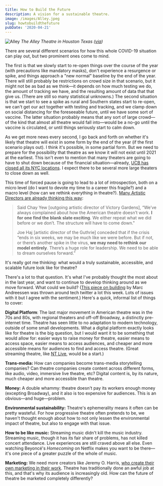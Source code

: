 ```yaml
---
title: How to Build the Future
description: A vision for a sustainable theatre.
image: /images/Alley.jpeg
slug: howtobuildthefuture
pubDate: '2020-04-21'
---
```


![Alley](https://guscuddy.com/images/Alley.jpeg)
_The Alley Theatre in Houston Texas ([via](https://www.americantheatre.org/2020/03/31/no-show/))_

There are several different scenarios for how this whole COVID-19 situation can play out, but two prominent ones come to mind.

The first is that we slowly start to re-open things over the course of the year (with precautions like mandatory masks), don't experience a resurgence or spike, and things approach a "new normal" baseline by the end of the year. There will still probably be restrictions on crowd size in that scenario, but it might not be as bad as we think—it depends on how much testing we do, the amount of tracking we have, and the resulting amount of data that that give us. (There are still so many statistical unknowns.) The second situation is that we start to see a spike as rural and Southern states start to re-open, we can't get our act together with testing and tracking, and we clamp down on social distancing for the foreseeable future, until we have some sort of vaccine. The latter situation probably means that any sort of large crowd—of the kind that almost all theatre would fall into—would be a no-go until the vaccine is circulated, or until things seriously start to calm down.

As we get more news every second, I go back and forth on whether it's likely that theatre will exist in some form by the end of the year (if the first scenario plays out). I think it's possible, in some partial form. But we need to prepare for the possibility that theatre as we know it will not exist until 2021 at the earliest. This isn't even to mention that many theaters are going to have to shut down because of the financial situation—already, [UCB has closed all its NYC locations](https://www.vulture.com/2020/04/ucb-theater-training-center-closes.html). I expect there to be several more large theaters to close down as well.

This time of forced pause is going to lead to a lot of introspection, both on a micro level (do I want to devote my time to a career this fragile?) and a macro level (how can we rethink everything in theatre?). [Many Artistic Directors are already thinking this way](https://www.americantheatre.org/2020/03/31/no-show/):

> Said Chay Yew [outgoing artistic director of Victory Gardens], “We’ve always complained about how the American theatre doesn’t work. **I for one find the blank slate exciting**. We either repeat what we did before or we don’t. The structure will have to come down."
>
> Joe Haj [artistic director of the Guthrie] conceded that if the crisis “ends in six weeks, we may be much like we were before. But if not, or there’s another spike in the virus, **we may need to rethink our model entirely**. There’s a huge role for leadership. We need to be able to dream ourselves forward.”

It's really got me thinking: what would a truly sustainable, accessible, and scalable future look like for theatre?

There's a lot to that question. It's what I've probably thought the most about in the last year, and want to continue to develop thinking around as we move forward. What could we build? ([This piece on building](https://a16z.com/2020/04/18/its-time-to-build/) by Marc Andreessen was thrown around tech twitter a lot this week. Lots of issues with it but I agree with the sentiment.) Here's a quick, informal list of things to cover:

**Digital Platform**: The last major movement in American theatre was in the 70s and 80s, with regional theaters and off-off Broadway, a distinctly pre-internet time. Theatre has seen little to no adaptation to modern technology, outside of some small developments. What a digital platform exactly looks like for theatre is the big question, but I would want it to be something that would allow for: easier ways to raise money for theatre, easier means to access space, easier means to access audiences, and cheaper and more accessible means for audiences to find and access theatre. (Great streaming theatre, like [NT Live](http://ntlive.nationaltheatre.org.uk/), would be a start.)

**Trans-media:** How can companies become trans-media storytelling companies? Can theatre companies create content across different forms, like audio, video, immersive live theatre, etc? Digital content is, by its nature, much cheaper and more accessible than theatre.

**Money:** A double whammy: theatre doesn't pay its workers enough money (excepting Broadway), and it also is too expensive for audiences. This is an obvious—and huge—problem.

**Environmental sustainability:** Theatre's ephemerality means it often can be pretty wasteful. For how progressive theatre often pretends to be, we haven't thought enough about how to not only lessen the environmental impact of theatre, but also to engage with that issue.

**How to be like music:** Streaming music didn't kill the music industry. Streaming music, though it has its fair share of problems, has not killed concert attendance. Live experiences are still craved above all else. Even watching Beyoncé's _Homecoming_ on Netflix makes you want to be there—it's one piece of a greater puzzle of the whole of music.

**Marketing:** We need more creators like Jeremy O. Harris, [who create their own marketing in their work](https://twitter.com/jeremyoharris/status/1209202352600862720). Theatre has traditionally done an awful job at this, and that's why its audience is increasingly old. How can the future of theatre be marketed completely differently?
